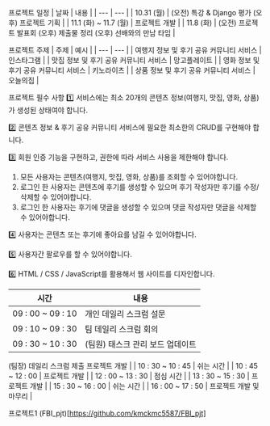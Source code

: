 프로젝트 일정
| 날짜 | 내용 |
| --- | --- |
| 10.31 (월)  | (오전) 특강 & Django 평가 
(오후) 프로젝트 기획 |
| 11.1 (화) ~ 11.7 (월) | 프로젝트 개발 |
| 11.8 (화) | (오전) 프로젝트 발표회
(오후) 제출물 정리
(오후) 선배와의 만남 타임 |

프로젝트 주제
| 주제 | 예시 |
| --- | --- |
| 여행지 정보 및 후기 공유 커뮤니티 서비스  | 인스타그램 |
| 맛집 정보 및 후기 공유 커뮤니티 서비스 | 망고플레이트 |
| 영화 정보 및 후기 공유 커뮤니티 서비스 | 키노라이츠 |
| 상품 정보 및 후기 공유 커뮤니티 서비스 | 오늘의집 |

프로젝트 필수 사항
1️⃣ 서비스에는 최소 20개의 콘텐츠 정보(여행지, 맛집, 영화, 상품)가 생성된 상태여야 합니다.

2️⃣ 콘텐츠 정보 & 후기 공유 커뮤니티 서비스에 필요한 최소한의 CRUD를 구현해야 합니다.

3️⃣ 회원 인증 기능을 구현하고, 권한에 따라 서비스 사용을 제한해야 합니다.

1. 모든 사용자는 콘텐츠(여행지, 맛집, 영화, 상품)를 조회할 수 있어야합니다.
2. 로그인 한 사용자는 콘텐츠에 후기를 생성할 수 있으며 후기 작성자만 후기를 수정/삭제할 수 있어야합니다.
3. 로그인 한 사용자는 후기에 댓글을 생성할 수 있으며 댓글 작성자만 댓글을 삭제할 수 있어야합니다.

4️⃣ 사용자는 콘텐츠 또는 후기에 좋아요를 남길 수 있어야합니다.

5️⃣ 사용자간 팔로우를 할 수 있어야합니다.

6️⃣ HTML / CSS / JavaScript를 활용해서 웹 사이트를 디자인합니다.

| 시간 | 내용 |
| --- | --- |
| 09 : 00 ~ 09 : 10 | 개인 데일리 스크럼 설문 |
| 09 : 10 ~ 09 : 30 | 팀 데일리 스크럼 회의 |
| 09 : 30 ~ 10 : 30 | (팀원) 태스크 관리 보드 업데이트
(팀장) 데일리 스크럼  제출
프로젝트 개발 |
| 10 : 30 ~ 10 : 45 | 쉬는 시간 |
| 10 : 45 ~ 12 : 00 | 프로젝트 개발 |
| 12 : 00 ~ 13 : 30 | 점심 시간 |
| 13 : 30 ~ 15 : 30 | 프로젝트 개발 |
| 15 : 30 ~ 16 : 00 | 쉬는 시간 |
| 16 : 00 ~ 17 : 50 | 프로젝트 개발 및 마무리 |

프로젝트1
(FBI_pjt)[https://github.com/kmckmc5587/FBI_pjt]